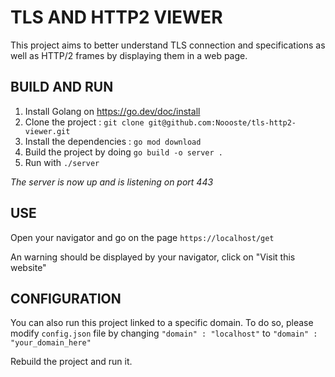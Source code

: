 # TLS AND HTTP2 VIEWER

This project aims to better understand TLS connection and specifications as well as HTTP/2 frames by displaying them in a web page.

## BUILD AND RUN
1. Install Golang on https://go.dev/doc/install
2. Clone the project : `git clone git@github.com:Noooste/tls-http2-viewer.git`
3. Install the dependencies : `go mod download`
4. Build the project by doing `go build -o server .`
5. Run with `./server`

*The server is now up and is listening on port 443*

## USE
Open your navigator and go on the page `https://localhost/get`

An warning should be displayed by your navigator, click on "Visit this website"

## CONFIGURATION
You can also run this project linked to a specific domain. To do so, please modify `config.json` file by changing
`"domain" : "localhost"`
to
`"domain" : "your_domain_here"`

Rebuild the project and run it.

